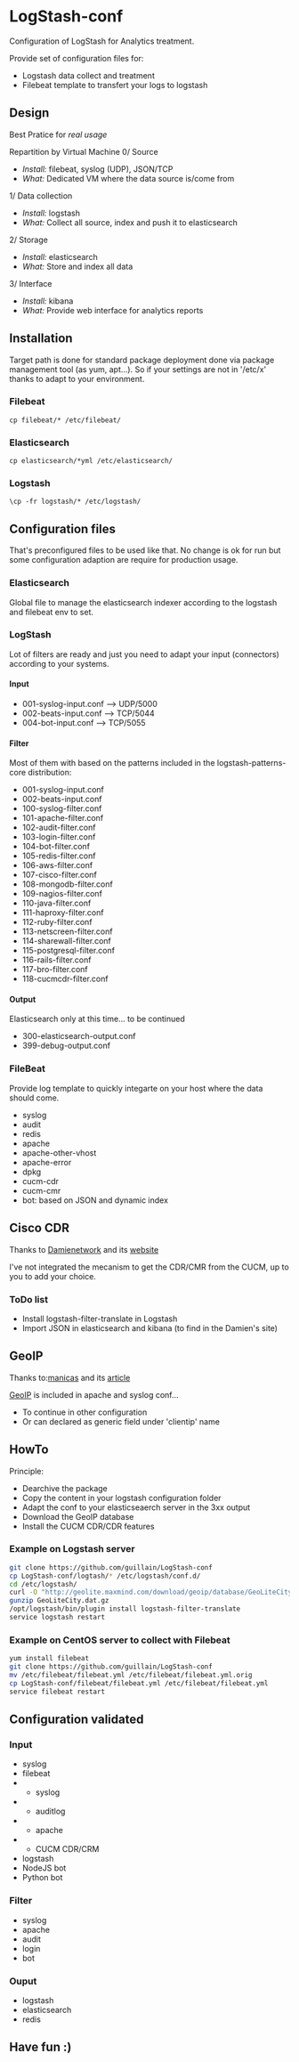 # LogStash-conf
Configuration of LogStash for Analytics treatment.


Provide set of configuration files for:
* Logstash data collect and treatment
* Filebeat template to transfert your logs to logstash

## Design 
Best Pratice for _real usage_

Repartition by Virtual Machine
0/ Source
* _Install:_ filebeat, syslog (UDP), JSON/TCP
* _What:_ Dedicated VM where the data source is/come from

1/ Data collection
* _Install:_ logstash
* _What:_ Collect all source, index and push it to elasticsearch

2/ Storage
* _Install:_ elasticsearch
* _What:_ Store and index all data

3/ Interface
* _Install:_ kibana
* _What:_ Provide web interface for analytics reports

## Installation
Target path is done for standard package deployment done via package management tool (as yum, apt...).
So if your settings are not in '/etc/x' thanks to adapt to your environment.

### Filebeat
`cp filebeat/* /etc/filebeat/`

### Elasticsearch
`cp elasticsearch/*yml /etc/elasticsearch/`

### Logstash
`\cp -fr logstash/* /etc/logstash/`


## Configuration files
That's preconfigured files to be used like that. 
No change is ok for run but some configuration adaption are require for production usage.

### Elasticsearch
Global file to manage the elasticsearch indexer according to the logstash and filebeat env to set.

### LogStash
Lot of filters are ready and just you need to adapt your input (connectors) according to your systems.

#### Input
* 001-syslog-input.conf	--> UDP/5000
* 002-beats-input.conf	--> TCP/5044
* 004-bot-input.conf    --> TCP/5055

#### Filter
Most of them with based on the patterns included in the logstash-patterns-core distribution:
* 001-syslog-input.conf
* 002-beats-input.conf
* 100-syslog-filter.conf
* 101-apache-filter.conf
* 102-audit-filter.conf
* 103-login-filter.conf
* 104-bot-filter.conf
* 105-redis-filter.conf
* 106-aws-filter.conf
* 107-cisco-filter.conf
* 108-mongodb-filter.conf
* 109-nagios-filter.conf
* 110-java-filter.conf
* 111-haproxy-filter.conf
* 112-ruby-filter.conf
* 113-netscreen-filter.conf
* 114-sharewall-filter.conf
* 115-postgresql-filter.conf
* 116-rails-filter.conf
* 117-bro-filter.conf
* 118-cucmcdr-filter.conf

#### Output
Elasticsearch only at this time... to be continued
* 300-elasticsearch-output.conf
* 399-debug-output.conf

### FileBeat
Provide log template to quickly integarte on your host where the data should come.
* syslog
* audit
* redis
* apache
* apache-other-vhost
* apache-error
* dpkg
* cucm-cdr
* cucm-cmr
* bot: based on JSON and dynamic index

## Cisco CDR
Thanks to [Damienetwork](https://damienetwork.wordpress.com) and its [website](https://damienetwork.wordpress.com/2015/10/09/elk-setup-for-cucm-cdr/)

I've not integrated the mecanism to get the CDR/CMR from the CUCM, up to you to add your choice.

### ToDo list
* Install logstash-filter-translate in Logstash
* Import JSON in elasticsearch and kibana (to find in the Damien's site)

## GeoIP
Thanks to:[manicas](https://www.digitalocean.com/community/users/manicas) and its [article](https://www.digitalocean.com/community/tutorials/how-to-map-user-location-with-geoip-and-elk-elasticsearch-logstash-and-kibana)

[GeoIP](http://geolite.maxmind.com/download/geoip/database/GeoLiteCity.dat.gz) is included in apache and syslog conf...
* To continue in other configuration
* Or can declared as generic field under 'clientip' name

## HowTo
Principle:
* Dearchive the package
* Copy the content in your logstash configuration folder
* Adapt the conf to your elasticseaerch server in the 3xx output 
* Download the GeoIP database
* Install the CUCM CDR/CDR features

### Example on Logstash server
```bash
git clone https://github.com/guillain/LogStash-conf
cp LogStash-conf/logtash/* /etc/logstash/conf.d/
cd /etc/logstash/
curl -O "http://geolite.maxmind.com/download/geoip/database/GeoLiteCity.dat.gz"
gunzip GeoLiteCity.dat.gz
/opt/logstash/bin/plugin install logstash-filter-translate
service logstash restart
```

### Example on CentOS server to collect with Filebeat
```bash
yum install filebeat
git clone https://github.com/guillain/LogStash-conf
mv /etc/filebeat/filebeat.yml /etc/filebeat/filebeat.yml.orig
cp LogStash-conf/filebeat/filebeat.yml /etc/filebeat/filebeat.yml
service filebeat restart
```

## Configuration validated
### Input
* syslog
* filebeat
* * syslog
* * auditlog
* * apache
* * CUCM CDR/CRM
* logstash
* NodeJS bot
* Python bot
### Filter
* syslog
* apache
* audit
* login
* bot
### Ouput
* logstash
* elasticsearch
* redis

## Have fun :)
